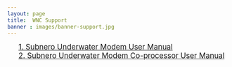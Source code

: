 ```yaml
---
layout: page
title:  WNC Support
banner : images/banner-support.jpg
---
```


<div class="full">
<div class="row">
<div style="padding-left: 5%">
	<div class="brochure-container">
		<a  href="{{site.baseurl}}/brochures/modem-manual.pdf" style="font-size: 1.2em;">1. Subnero Underwater Modem User Manual</a>
	</div>
	<div class="spacing">
	</div>
	<div class="brochure-container">
		<a  href="{{site.baseurl}}/brochures/co-proc-manual.pdf" style="font-size: 1.2em;">2. Subnero Underwater Modem Co-processor User Manual</a>
	</div>
	<div class="spacing"></div>
	<div class="spacing"></div>
</div>
</div>
</div>
